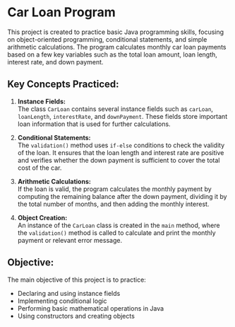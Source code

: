# Car Loan Program

This project is created to practice basic Java programming skills, focusing on object-oriented programming, conditional statements, and simple arithmetic calculations. The program calculates monthly car loan payments based on a few key variables such as the total loan amount, loan length, interest rate, and down payment.

## Key Concepts Practiced:
1. **Instance Fields:**  
   The class `CarLoan` contains several instance fields such as `carLoan`, `loanLength`, `interestRate`, and `downPayment`. These fields store important loan information that is used for further calculations.

2. **Conditional Statements:**  
   The `validation()` method uses `if-else` conditions to check the validity of the loan. It ensures that the loan length and interest rate are positive and verifies whether the down payment is sufficient to cover the total cost of the car.

3. **Arithmetic Calculations:**  
   If the loan is valid, the program calculates the monthly payment by computing the remaining balance after the down payment, dividing it by the total number of months, and then adding the monthly interest.

4. **Object Creation:**  
   An instance of the `CarLoan` class is created in the `main` method, where the `validation()` method is called to calculate and print the monthly payment or relevant error message.

## Objective:
The main objective of this project is to practice:
- Declaring and using instance fields
- Implementing conditional logic
- Performing basic mathematical operations in Java
- Using constructors and creating objects
